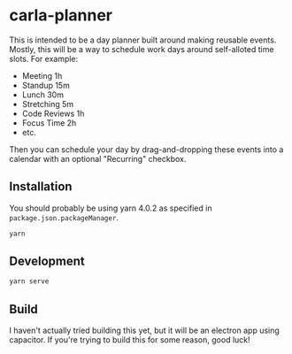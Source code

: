 # carla-planner

This is intended to be a day planner built around making reusable events.
Mostly, this will be a way to schedule work days around self-alloted time slots. For example:

- Meeting 1h
- Standup 15m
- Lunch 30m
- Stretching 5m
- Code Reviews 1h
- Focus Time 2h
- etc.

Then you can schedule your day by drag-and-dropping these events into a calendar with an optional "Recurring" checkbox.

## Installation

You should probably be using yarn 4.0.2 as specified in `package.json.packageManager`.

```bash
yarn
```

## Development

```bash
yarn serve
```

## Build

I haven't actually tried building this yet, but it will be an electron app using capacitor.
If you're trying to build this for some reason, good luck!
